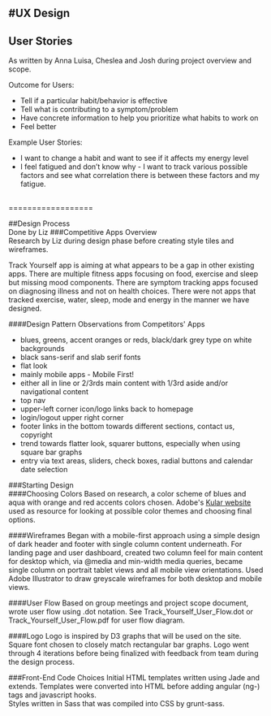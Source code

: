 #UX Design
----------
## User Stories
As written by Anna Luisa, Cheslea and Josh during project overview and scope.

Outcome for Users:

* Tell if a particular habit/behavior is effective
* Tell what is contributing to a symptom/problem
* Have concrete information to help you prioritize what habits to work on
* Feel better

Example User Stories:

* I want to change a habit and want to see if it affects my energy level
* I feel fatigued and don’t know why - I want to track various possible factors and see what correlation there is between these factors and my fatigue.

## 
==================

##Design Process  
Done by Liz
###Competitive Apps Overview  
Research by Liz during design phase before creating style tiles and wireframes.

Track Yourself app is aiming at what appears to be a gap in other existing apps. There are multiple fitness apps focusing on food, exercise and sleep but missing mood components. There are symptom tracking apps focused on diagnosing illness and not on health choices. There were not apps that tracked exercise, water, sleep, mode and energy in the manner we have designed.

####Design Pattern Observations from Competitors' Apps

* blues, greens, accent oranges or reds, black/dark grey type on white backgrounds
* black sans-serif and slab serif fonts
* flat look
* mainly mobile apps - Mobile First!
* either all in line or 2/3rds main content with 1/3rd aside and/or navigational content
* top nav
* upper-left corner icon/logo links back to homepage
* login/logout upper right corner
* footer links in the bottom towards different sections, contact us, copyright
* trend towards flatter look, squarer buttons, especially when using square bar graphs
* entry via text areas, sliders, check boxes, radial buttons and calendar date selection

###Starting Design  
####Choosing Colors
Based on research, a color scheme of blues and aqua with orange and red accents colors chosen. Adobe's [Kular website](https://kuler.adobe.com/create/color-wheel/) used as resource for looking at possible color themes and choosing final options.

####Wireframes
Began with a mobile-first approach using a simple design of dark header and footer with single column content underneath. For landing page and user dashboard, created two column feel for main content for desktop which, via @media and min-width media queries, became single column on portrait tablet views and all mobile view orientations. Used Adobe Illustrator to draw greyscale wireframes for both desktop and mobile views.

####User Flow
Based on group meetings and project scope document, wrote user flow using .dot notation. See Track_Yourself_User_Flow.dot or Track_Yourself_User_Flow.pdf for user flow diagram.

####Logo
Logo is inspired by D3 graphs that will be used on the site. Square font chosen to closely match rectangular bar graphs. Logo went through 4 iterations before being finalized with feedback from team during the design process.

###Front-End Code Choices
Initial HTML templates written using Jade and extends. Templates were converted into HTML before adding angular (ng-) tags and javascript hooks.  
Styles written in Sass that was compiled into CSS by grunt-sass.